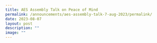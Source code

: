 ```yaml
---
title: AES Assembly Talk on Peace of Mind
permalink: /announcements/aes-assembly-talk-7-aug-2023/permalink/
date: 2023-08-07
layout: post
description: ""
image: ""
---
```

